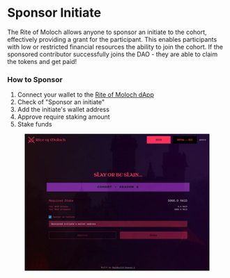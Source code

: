 # Sponsor Initiate

The Rite of Moloch allows anyone to sponsor an initiate to the cohort, effectively providing a grant for the participant.  This enables participants with low or restricted financial resources the ability to join the cohort.  If the sponsored contributor successfully joins the DAO - they are able to claim the tokens and get paid!

### How to Sponsor

1. Connect your wallet to the [Rite of Moloch dApp](http://initiate-rite.xyz)
2. Check of "Sponsor an initiate"
3. Add the initiate's wallet address
4. Approve require staking amount
5. Stake funds

<figure><img src="../.gitbook/assets/sponsor-initiate.jpg" alt=""><figcaption></figcaption></figure>
